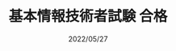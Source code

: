 ---
title: 基本情報技術者試験 合格
date: '2022/05/27'
description: '基礎的なITリテラシーを持っていることを確認するため取得しました。'
urls:
---